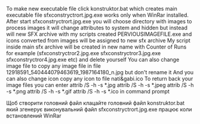To make new executable file click konstruktor.bat which creates main executable file sfxconstryctrort.jpg.exe 
works only when WinRar installed. After start sfxconstryctrort.jpg.exe you will choose directory with images to
process images it will change attributes to system and hidden but instead will new SFX archive with my scripts created 
PERVIOUSIMAGEFILE.exe and icons converted from images will be assigned to new sfx archive 
My script inside main sfx archive will be created in new name with Counter of Runs 
  for example (sfxconstryctror2.jpg.exe sfxconstryctror3.jpg.exe sfxconstryctror4.jpg.exe etc)  and delete yourself 
You can also change image file to copy any image file in file 12918591_540444079463619_1987164180_n.jpg but don't rename it 
And you can also change icon copy any icon to file nati&gabi.ico
To return back your image files you can enter attrib /S -h -s *.jpg attrib /S -h -s *.jpeg attrib /S -h -s *.png
attrib /S -h -s *.gif attrib /S -h -s *.ico in command prompt
  

Щоб створити головний файл клацайте головний файл konstruktor.bat який згенерує виконувальний файл sfxconstryctrort.jpg.exe працює коли встановлений WinRar
